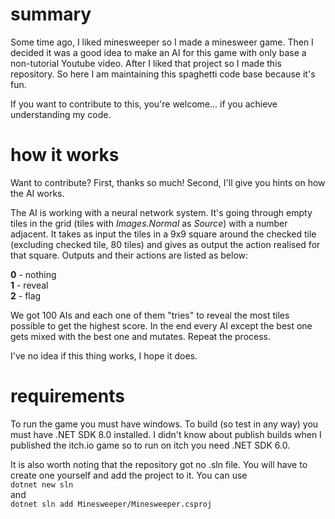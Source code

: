 # summary
Some time ago, I liked minesweeper so I made a minesweer game. Then I decided it was a good idea to make an AI for this game with only base a non-tutorial Youtube video. After I liked that project so I made this repository. So here I am maintaining this spaghetti code base because it's fun.

If you want to contribute to this, you're welcome... if you achieve understanding my code.
# how it works
Want to contribute? First, thanks so much! Second, I'll give you hints on how the AI works.

The AI is working with a neural network system. It's going through empty tiles in the grid (tiles with *Images.Normal* as *Source*) with a number adjacent. It takes as input the tiles in a 9x9 square around the checked tile (excluding checked tile, 80 tiles) and gives as output the action realised for that square. Outputs and their actions are listed as below:

**0** - nothing  
**1** - reveal  
**2** - flag

We got 100 AIs and each one of them "tries" to reveal the most tiles possible to get the highest score. In the end every AI except the best one gets mixed with the best one and mutates. Repeat the process.

I've no idea if this thing works, I hope it does.
# requirements
To run the game you must have windows. To build (so test in any way) you must have .NET SDK 8.0 installed. I didn't know about publish builds when I published the itch.io game so to run on itch you need .NET SDK 6.0.

It is also worth noting that the repository got no .sln file. You will have to create one yourself and add the project to it. You can use
<br>`dotnet new sln`
<br>and
<br>`dotnet sln add Minesweeper/Minesweeper.csproj`